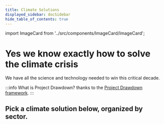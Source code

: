```yaml
---
title: Climate Solutions
displayed_sidebar: docSidebar
hide_table_of_contents: true
---
```

import ImageCard from '../src/components/ImageCard/ImageCard';

# Yes we know exactly how to solve the climate crisis

We have all the science and technology needed to win this critical decade.

:::info What is Project Drawdown?
thanks to the [Project Drawdown framework](../glossary#project-drawdown).
:::


## **Pick a climate solution below, organized by sector.**

<div style={{ display: 'flex', flexWrap: 'wrap'}}>

  <ImageCard 
        title="Electricity"
        description="Electricity, once a significant greenhouse gas contributor, is now crucial to climate change solutions."
        imageUrl="img/electricity.png"
        linkUrl="/sector-electricity"
    />
    <ImageCard 
        title="Food, Agriculture, and Land Use"
        description="The Food, Agriculture, and Land Use sector is essential in the worldwide effort to combat climate change."
        imageUrl="img/food-agriculture-and-land-use.jpg"
        linkUrl="sector-food-agriculture-and-land-use"
    />
    <ImageCard 
        title="Industry"
        description="The industry sector can contribute to low-carbon innovation."
        imageUrl="/img/industry.jpg"
        linkUrl="sector-industry"
    />
    <ImageCard 
        title="Transportation"
        description="Transportation emits CO2 from fossil fuels in vehicles."
        imageUrl="/img/transportation.jpeg"
        linkUrl="sector-transportation"
    />
    <ImageCard 
        title="Buildings"
        description="Buildings account for nearly 40% of global energy consumption and around one-third of global greenhouse gas emissions."
        imageUrl="/img/buildings.jpg"
        linkUrl="sector-buildings"
    />
    <ImageCard 
        title="Land Sinks"
        description="Land sinks are a type of carbon sequestration that refers to the capture and storage of carbon dioxide in the soil."
        imageUrl="/img/land-sinks.jpg"
        linkUrl="sector-land-sinks"
    />
    <ImageCard 
        title="Coastal and Ocean Sinks"
        description="Coastal and ocean sinks can absorb and sequester large amounts of carbon dioxide."
        imageUrl="/img/coastal-and-ocean-sinks.png"
        linkUrl="sector-coastal-and-ocean-sinks"
    />
    <ImageCard 
        title="Engineered Sinks"
        description="Engineered sinks can help conserve resources and reduce the carbon footprint associated with water consumption."
        imageUrl="/img/biochar-production.jpg"
        linkUrl="sector-engineered-sinks"
    />
    <ImageCard 
        title="Health and Education"
        description="Health and education can contribute to building resilience, promoting sustainable practices, and fostering informed decision-making."
        imageUrl="/img/healthy-lifestyle.jpg"
        linkUrl="sector-health-and-education"
    />
    <ImageCard 
        title="Climate Adaptation"
        description="Climate adaptation is the process of adjusting and responding to the impacts of climate change."
        imageUrl="/img/adaptation.jpg"
        linkUrl="sector-climate-adaptation"
    />
    <ImageCard 
        title="Media and Journalism"
        description="Media and journalism can drive systemic change, mobilize public support, and hold those in power accountable."
        imageUrl="/img/journalism.jpg"
        linkUrl="sector-media-and-journalism"
    />
    <ImageCard 
        title="Advocacy or Policy"
        description="Advocacy acts as a catalyst for change, mobilizing individuals, communities, and decision-makers to take meaningful action against climate change."
        imageUrl="/img/advocacy-and-policy.jpg"
        linkUrl="sector-advocacy-or-policy"
    />

</div>
